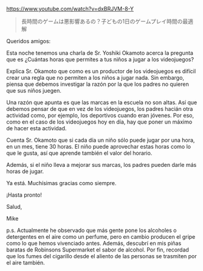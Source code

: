 https://www.youtube.com/watch?v=dxBRJVM-8-Y

> 長時間のゲームは悪影響あるの？子どもの1日のゲームプレイ時間の最適解 

Queridos amigos:

Esta noche tenemos una charla de Sr. Yoshiki Okamoto acerca la pregunta que es ¿Cuántas horas que permites a tus niños a jugar a los videojuegos?

Explica Sr. Okamoto que como es un productor de los videojuegos es difícil crear una regla que no permiten a los niños a jugar nada. Sin embargo, piensa que debemos investigar la razón por la que los padres no quieren que sus niños juegen.

Una razón que apunta es que las marcas en la escuela no son altas. Así que debemos pensar de que en vez de los videojuegos, los padres hacián otra actividad como, por ejemplo, los deportivos cuando eran jóvenes. Por eso, como en el caso de los videojuegos hoy en día, hay que poner un máximo de hacer esta actividad. 

Cuenta Sr. Okamoto que si cada día un niño sólo puede jugar por una hora, en un mes, tiene 30 horas. El niño puede aprovechar estas horas como lo que le gusta, así que aprende también el valor del horario.

Además, si el niño lleva a mejorar sus marcas, los padres pueden darle más horas de jugar.

Ya está. Muchísimas gracias como siempre.

¡Hasta pronto!

Salud,

Mike

p.s. Actualmente he observado que más gente pone los alcoholes o detergentes en el aire como un perfume, pero en cambio producen el gripe como lo que hemos vivenciado antes. Además, descubrí en mis piñas baratas de Robinsons Supermarket el sabor de alcohol. Por fin, recordad que los fumes del cigarillo desde el aliento de las personas se trasmiten por el aire también.
